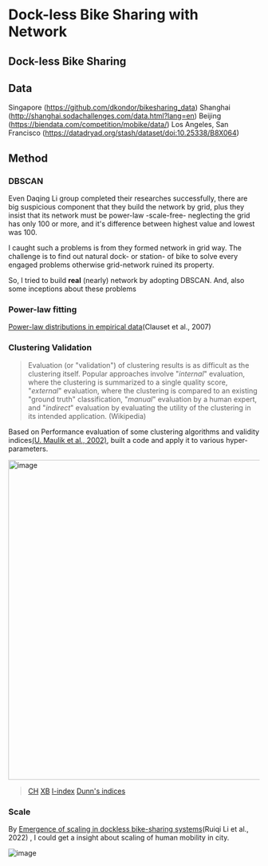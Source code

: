 # Dock-less Bike Sharing with Network

## Dock-less Bike Sharing

## Data


Singapore (https://github.com/dkondor/bikesharing_data)
Shanghai (http://shanghai.sodachallenges.com/data.html?lang=en)
Beijing (https://biendata.com/competition/mobike/data/)
Los Angeles, San Francisco (https://datadryad.org/stash/dataset/doi:10.25338/B8X064)


## Method

### DBSCAN

Even Daqing Li group completed their researches successfully, there are big suspicious component that they build the network by grid, plus they insist that its network must be power-law -scale-free- neglecting the grid has only 100 or more, and it's difference between highest value and lowest was 100. 

I caught such a problems is from they formed network in grid way. The challenge is to find out natural dock- or station- of bike to solve every engaged problems otherwise grid-network ruined its property.

So, I tried to build **real** (nearly) network by adopting DBSCAN. And, also some inceptions about these problems

### Power-law fitting

[Power-law distributions in empirical data](https://arxiv.org/abs/0706.1062)(Clauset et al., 2007) 

### Clustering Validation

>Evaluation (or "validation") of clustering results is as difficult as the clustering itself. Popular approaches involve "_internal_" evaluation, where the clustering is summarized to a single quality score, "_external_" evaluation, where the clustering is compared to an existing "ground truth" classification, "_manual_" evaluation by a human expert, and "_indirect_" evaluation by evaluating the utility of the clustering in its intended application. (Wikipedia)


Based on Performance evaluation of some clustering algorithms and validity indices[(U. Maulik et al., 2002)](https://ieeexplore.ieee.org/document/1114856?reload=true), built a code and apply it to various hyper-parameters. 

<img width="640" alt="image" src="https://user-images.githubusercontent.com/45617987/184480210-767e3c60-c20f-45b6-acdd-a0ba0dc30d53.png">


> [CH](https://www.researchgate.net/publication/233096619_A_Dendrite_Method_for_Cluster_Analysis)
> [XB](https://ieeexplore.ieee.org/document/85677)
> [I-index](https://ieeexplore.ieee.org/document/1114856?reload=true)
> [Dunn's indices](https://www.tandfonline.com/doi/abs/10.1080/01969727408546059)



### Scale

By [Emergence of scaling in dockless bike-sharing systems](https://arxiv.org/abs/2202.06352)(Ruiqi Li et al., 2022) , I could get a insight about scaling of human mobility in city. 

![image](https://user-images.githubusercontent.com/45617987/184480287-134129ae-d2ed-47e1-8ff8-d36e3e342344.png)
